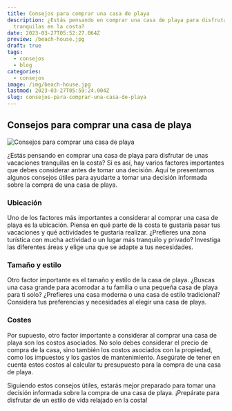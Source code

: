 ```yaml
---
title: Consejos para comprar una casa de playa
description: ¿Estás pensando en comprar una casa de playa para disfrutar de unas vacaciones
  tranquilas en la costa?
date: 2023-03-27T05:52:27.064Z
preview: /beach-house.jpg
draft: true
tags:
  - consejos
  - blog
categories:
  - consejos
image: /img/beach-house.jpg
lastmod: 2023-03-27T05:59:24.004Z
slug: consejos-para-comprar-una-casa-de-playa
---
```


## Consejos para comprar una casa de playa 

![Consejos para comprar una casa de playa](/img/beach-house.jpg)

¿Estás pensando en comprar una casa de playa para disfrutar de unas vacaciones tranquilas en la costa? Si es así, hay varios factores importantes que debes considerar antes de tomar una decisión. Aquí te presentamos algunos consejos útiles para ayudarte a tomar una decisión informada sobre la compra de una casa de playa.

### Ubicación

Uno de los factores más importantes a considerar al comprar una casa de playa es la ubicación. Piensa en qué parte de la costa te gustaría pasar tus vacaciones y qué actividades te gustaría realizar. ¿Prefieres una zona turística con mucha actividad o un lugar más tranquilo y privado? Investiga las diferentes áreas y elige una que se adapte a tus necesidades.

### Tamaño y estilo

Otro factor importante es el tamaño y estilo de la casa de playa. ¿Buscas una casa grande para acomodar a tu familia o una pequeña casa de playa para ti solo? ¿Prefieres una casa moderna o una casa de estilo tradicional? Considera tus preferencias y necesidades al elegir una casa de playa.

### Costes

Por supuesto, otro factor importante a considerar al comprar una casa de playa son los costos asociados. No solo debes considerar el precio de compra de la casa, sino también los costos asociados con la propiedad, como los impuestos y los gastos de mantenimiento. Asegúrate de tener en cuenta estos costos al calcular tu presupuesto para la compra de una casa de playa.

Siguiendo estos consejos útiles, estarás mejor preparado para tomar una decisión informada sobre la compra de una casa de playa. ¡Prepárate para disfrutar de un estilo de vida relajado en la costa!
